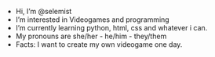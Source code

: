 - Hi, I’m @selemist
- I’m interested in Videogames and programming
- I’m currently learning python, html, css and whatever i can.
- My pronouns are she/her - he/him - they/them
- Facts: I want to create my own videogame one day.

<!---
selemist/selemist is a ✨ special ✨ repository because its `README.md` (this file) appears on your GitHub profile.
You can click the Preview link to take a look at your changes.
--->
